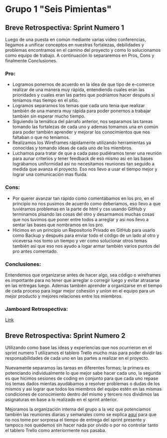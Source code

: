 # **Grupo 1 "Seis Pimientas"**

## **Breve Retrospectiva: Sprint Numero 1**


 Luego de una puesta en común mediante varias video conferencias, llegamos a unificar conceptos en nuestras fortalezas, debilidades y problemas encontramos en el camino del proyecto y como lo solucionamos como equipo de trabajo. A continuación lo separaremos en Pros, Cons y finalmente Conclusiones.


### Pro:

- Logramos ponernos de acuerdo en la idea de que tipo de e-comerce realizar de una manera muy rápida, entendiendo cuales eran las prioridades y cuales eran las partes que podríamos hacer después si teníamos mas tiempo en el sitio.
- Logramos separarnos los temas que cada uno tenia que realizar también de una manera muy rápida para poder ponernos a trabajar también sin esperar mucho tiempo.
- Siguiendo la temática del párrafo anterior, nos separamos las tareas tomando las fortalezas de cada uno y ademas tomamos una en común para poder también aprender y mejorar los conocimientos que nos faltaban o que no teníamos.
- Realizamos los Wireframes rápidamente  utilizando herramientas ya conocidas y tomando ideas de cada uno de los miembros.
- Luchamos para tratar de que a cada paso pudiéramos tener una reunión para aunar criterios y tener feedback de eso mismo asi en las bases lográbamos uniformidad asi no necesitamos reuniones tan seguido a medida que avanza el proyecto. Eso nos llevo a usar el tiempo mejor y lograr una comunicación mas fluida.


### Cons:

- Por querer avanzar tan rápido como comentábamos en los pro, en el principio no nos pusimos de acuerdo como deberíamos, eso llevo a que tuviéramos problemas en la parte de html y css usando GitHub y terminamos pisando las cosas del otro y desarmamos muchas cosas que nos tuvimos que poner entre todos a arreglar y asi nos llevo a sentar las bases que nombramos en los pro.
- Hicimos en un principio un Repositorio Privado en GitHub para usarlo como Backup y después para enviar todo el código de un lado al otro y viceversa nos tomo un tiempo y ver como solucionar otros temas también asi que eso nos ayudo a logar armar también varios puntos del pro antes comentado.


### Conclusiones:

Entendemos que organizarse antes de hacer algo, sea código o wireframes es importante para no tener que arreglar o corregir luego y evitar atrasarse en las entregas luego.
Ademas también aprender a organizarse en el tiempo de cada proceso para logar mejor cohesión y union en el equipo para un mejor producto y mejores relaciones entre los miembros.


### Jamboard Retrospectiva:

<a href="https://jamboard.google.com/d/1gSiWsGhEW6OLD2pa5vIveuSdrlzMA62JwZjRDd6p6G4/viewer">Link</a>


## **Breve Retrospectiva: Sprint Numero 2**

Utilizando como base las ideas y experiencias que nos ocurrieron en el sprint numero 1 utilizamos el tablero Trello mucho mas para poder dividir las responsabilidades de cada uno en las partes a realizar en el proyecto. 

Nuevamente separamos las tareas en diferentes formas; la primera es potenciando individualmente lo que mejor sabe hacer cada uno, la segunda es que hicimos sesiones de coding en conjunto para que cada uno repase los temas dados mientas ayudábamos a resolver problemas o dudas de los mismos y asi lograr que todos los miembros del equipo estén en las mismas condiciones de conocimiento dentro del mismo y tercero nos dividimos las asignaturas en base a lo realizado en el sprint anterior.

Mejoramos la organización interna del grupo a la vez que potenciamos también las reuniones diarias y semanales como se explica <a href="https://github.com/Random003/grupo_1_6pimientas/blob/master/organization/weekly.md">aquí</a> para que no nos tome por sorpresa el tiempo de entrega del sprint presente y tampoco nos quedemos sin hacer nada por olvido o por no controlar tanto el tablero Trello como anteriormente nos pasaba.
    